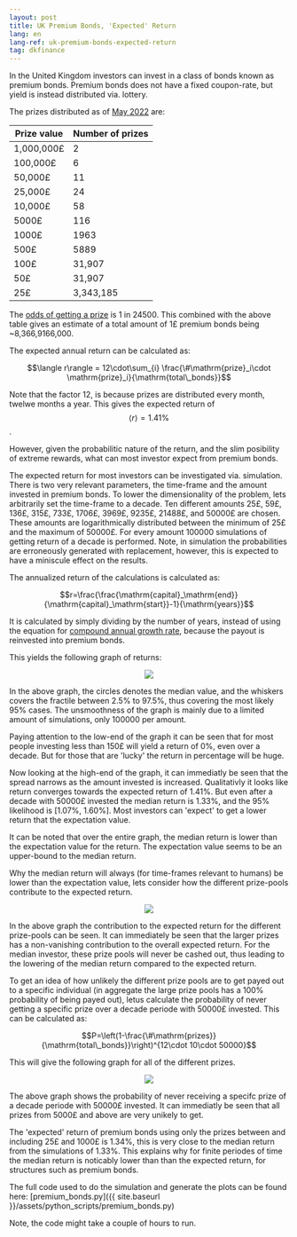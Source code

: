 ```yaml
---
layout: post
title: UK Premium Bonds, 'Expected' Return
lang: en
lang-ref: uk-premium-bonds-expected-return
tag: dkfinance
---
```


In the United Kingdom investors can invest in a class of bonds known as premium bonds.
Premium bonds does not have a fixed coupon-rate, but yield is instead distributed via. lottery.

The prizes distributed as of [May 2022](https://www.nsandi.com/get-to-know-us/monthly-prize-allocation) are:

| Prize value | Number of prizes |
|-------------|------------------|
| 1,000,000£  | 2                |
| 100,000£    | 6                |
| 50,000£     | 11               |
| 25,000£     | 24               |
| 10,000£     | 58               |
| 5000£       | 116              |
| 1000£       | 1963             |
| 500£        | 5889             |
| 100£        | 31,907           |
| 50£         | 31,907           |
| 25£         | 3,343,185        |

The [odds of getting a prize](https://www.nsandi.com/products/premium-bonds) is 1 in 24500.
This combined with the above table gives an estimate of a total amount of 1£ premium bonds being ~8,366,9166,000.

The expected annual return can be calculated as:

$$\langle r\rangle = 12\cdot\sum_{i} \frac{\#\mathrm{prize}_i\cdot \mathrm{prize}_i}{\mathrm{total\_bonds}}$$

Note that the factor 12, is because prizes are distributed every month, twelwe months a year.
This gives the expected return of $$\langle r\rangle = 1.41\%$$.

However, given the probabilitic nature of the return, and the slim posibility of extreme rewards, what can most investor expect from premium bonds.

The expected return for most investors can be investigated via. simulation.
There is two very relevant parameters, the time-frame and the amount invested in premium bonds.
To lower the dimensionality of the problem, lets arbitrarily set the time-frame to a decade.
Ten different amounts 25£, 59£, 136£, 315£, 733£, 1706£, 3969£, 9235£, 21488£, and 50000£ are chosen.
These amounts are logarithmically distributed between the minimum of 25£ and the maximum of 50000£.
For every amount 100000 simulations of getting return of a decade is performed.
Note, in simulation the probabilities are erroneously generated with replacement, however, this is expected to have a miniscule effect on the results.

The annualized return of the calculations is calculated as:

$$r=\frac{\frac{\mathrm{capital}_\mathrm{end}}{\mathrm{capital}_\mathrm{start}}-1}{\mathrm{years}}$$

It is calculated by simply dividing by the number of years, instead of using the equation for [compound annual growth rate](https://en.wikipedia.org/wiki/Compound_annual_growth_rate), because the payout is reinvested into premium bonds.

This yields the following graph of returns:

<p align="center">
<img src="{{ site.baseurl }}/assets/plots/simulated_premium_bonds_return.svg">
</p>

In the above graph, the circles denotes the median value, and the whiskers covers the fractile between 2.5% to 97.5%, thus covering the most likely 95% cases.
The unsmoothness of the graph is mainly due to a limited amount of simulations, only 100000 per amount.

Paying attention to the low-end of the graph it can be seen that for most people investing less than 150£ will yield a return of 0%, even over a decade.
But for those that are 'lucky' the return in percentage will be huge.

Now looking at the high-end of the graph, it can immediatly be seen that the spread narrows as the amount invested is increased.
Qualitativly it looks like return converges towards the expected return of 1.41%.
But even after a decade with 50000£ invested the median return is 1.33%, and the 95% likelihood is [1.07%, 1.60%].
Most investors can 'expect' to get a lower return that the expectation value.

It can be noted that over the entire graph, the median return is lower than the expectation value for the return.
The expectation value seems to be an upper-bound to the median return.

Why the median return will always (for time-frames relevant to humans) be lower than the expectation value, lets consider how the different prize-pools contribute to the expected return.

<p align="center">
<img src="{{ site.baseurl }}/assets/plots/premium_bonds_return_breakdown.svg">
</p>

In the above graph the contribution to the expected return for the different prize-pools can be seen.
It can immediately be seen that the larger prizes has a non-vanishing contribution to the overall expected return.
For the median investor, these prize pools will never be cashed out, thus leading to the lowering of the median return compared to the expected return.

To get an idea of how unlikely the different prize pools are to get payed out to a specific individual (in aggregate the large prize pools has a 100% probability of being payed out), letus calculate the probability of never getting a specific prize over a decade periode with 50000£ invested.
This can be calculated as:

$$P=\left(1-\frac{\#\mathrm{prizes}}{\mathrm{total\_bonds}}\right)^{12\cdot 10\cdot 50000}$$

This will give the following graph for all of the different prizes.

<p align="center">
<img src="{{ site.baseurl }}/assets/plots/premium_bonds_prize_likelihood.svg">
</p>

The above graph shows the probability of never receiving a specifc prize of a decade periode with 50000£ invested.
It can immediatly be seen that all prizes from 5000£ and above are very unikely to get.

The 'expected' return of premium bonds using only the prizes between and including 25£ and 1000£ is 1.34%, this is very close to the median return from the simulations of 1.33%.
This explains why for finite periodes of time the median return is noticably lower than than the expected return, for structures such as premium bonds.

The full code used to do the simulation and generate the plots can be found here: [premium_bonds.py]({{ site.baseurl }}/assets/python_scripts/premium_bonds.py)

Note, the code might take a couple of hours to run.

